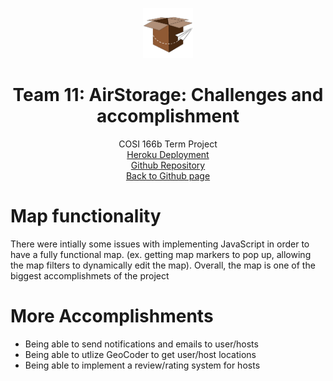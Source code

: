 <p align="center">
  <a href="https://mikeq0621.github.io/COSI166_team11/">
    <img src="../app/assets/images/AirStorageIcon2.png" alt="Logo" width="80" height="80">
  </a>
  <h1 align="center">Team 11: AirStorage: Challenges and accomplishment</h1>
  <p align="center">
    COSI 166b Term Project
    <br>
    <a href="https://airstorage.herokuapp.com/">Heroku Deployment</a>
    <br>
    <a href="https://github.com/Mikeq0621/COSI166_team11">Github Repository</a>
    <br>
    <a href="https://mikeq0621.github.io/COSI166_team11/">Back to Github page</a>
  </p>
</p>

# Map functionality
<p> There were intially some issues with implementing JavaScript in order to have a fully functional map. (ex. getting map markers to pop up, allowing the map           filters to dynamically edit the map). Overall, the map is one of the biggest accomplishmets of the project  </p>

# More Accomplishments  
 * Being able to send notifications and emails to user/hosts
 * Being able to utlize GeoCoder to get user/host locations 
 * Being able to implement a review/rating system for hosts
